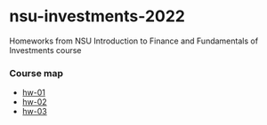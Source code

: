 # nsu-investments-2022
Homeworks from NSU Introduction to Finance and Fundamentals of Investments сourse

### Course map

* [hw-01](hw-01)
* [hw-02](hw-02)
* [hw-03](hw-03)
